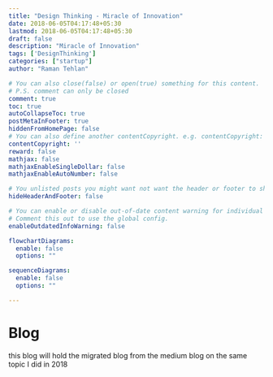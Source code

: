```yaml
---
title: "Design Thinking - Miracle of Innovation"
date: 2018-06-05T04:17:48+05:30
lastmod: 2018-06-05T04:17:48+05:30
draft: false
description: "Miracle of Innovation"
tags: ['DesignThinking']
categories: ["startup"]
author: "Raman Tehlan"

# You can also close(false) or open(true) something for this content.
# P.S. comment can only be closed
comment: true
toc: true
autoCollapseToc: true
postMetaInFooter: true
hiddenFromHomePage: false
# You can also define another contentCopyright. e.g. contentCopyright: "This is another copyright."
contentCopyright: ''
reward: false
mathjax: false
mathjaxEnableSingleDollar: false
mathjaxEnableAutoNumber: false

# You unlisted posts you might want not want the header or footer to show
hideHeaderAndFooter: false

# You can enable or disable out-of-date content warning for individual post.
# Comment this out to use the global config.
enableOutdatedInfoWarning: false

flowchartDiagrams:
  enable: false
  options: ""

sequenceDiagrams: 
  enable: false
  options: ""

---
```


# Blog

this blog will hold the migrated blog from the medium blog on the same topic I did in 2018

<!--more-->
